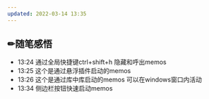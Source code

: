 ```yaml
---
updated: 2022-03-14 13:35
---
```


## ✏随笔感悟


- 13:24 通过全局快捷键ctrl+shift+h 隐藏和呼出memos
- 13:25 这个是通过悬浮插件启动的memos
- 13:26 这个是通过库中库启动的memos 可以在windows窗口内活动
- 13:34 侧边栏按钮快速启动memos